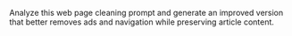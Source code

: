 Analyze this web page cleaning prompt and generate an improved version that
better removes ads and navigation while preserving article content.
